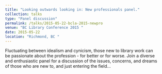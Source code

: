 ```yaml
---
title: "Looking outwards looking in: New professionals panel."
collection: talks
type: "Panel discussion"
permalink: /talks/2015-05-22-bcla-2015-newpro
venue: "BC Library Conference 2015 "
date: 2015-05-22
location: "Richmond, BC "
---
```


Fluctuating between idealism and cynicism, those new to library work can be passionate about the profession - for better or for worse. Join a diverse and enthusiastic panel for a discussion of the issues, concerns, and dreams of those who are new to, and just entering the field...
